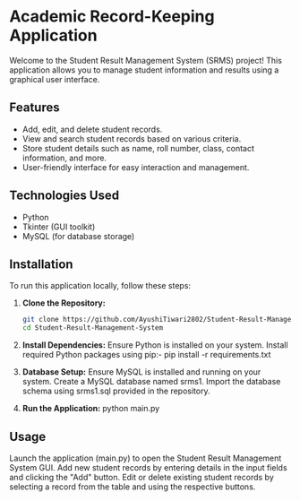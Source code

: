 # Academic Record-Keeping Application

Welcome to the Student Result Management System (SRMS) project! This application allows you to manage student information and results using a graphical user interface.

## Features

- Add, edit, and delete student records.
- View and search student records based on various criteria.
- Store student details such as name, roll number, class, contact information, and more.
- User-friendly interface for easy interaction and management.

## Technologies Used

- Python
- Tkinter (GUI toolkit)
- MySQL (for database storage)

## Installation

To run this application locally, follow these steps:

1. **Clone the Repository:**
   ```bash
   git clone https://github.com/AyushiTiwari2802/Student-Result-Management-System.git
   cd Student-Result-Management-System
   
2. **Install Dependencies:**
Ensure Python is installed on your system.
Install required Python packages using pip:-
pip install -r requirements.txt

3. **Database Setup:**
Ensure MySQL is installed and running on your system.
Create a MySQL database named srms1.
Import the database schema using srms1.sql provided in the repository.

4. **Run the Application:**
   python main.py

## Usage

Launch the application (main.py) to open the Student Result Management System GUI.
Add new student records by entering details in the input fields and clicking the "Add" button.
Edit or delete existing student records by selecting a record from the table and using the respective buttons.
